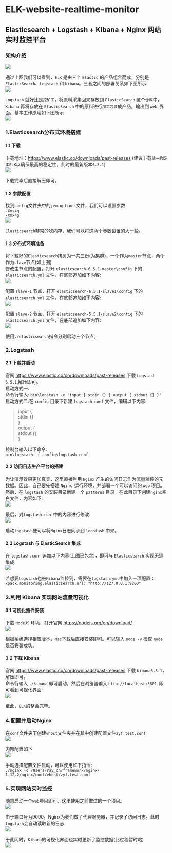 # ELK-website-realtime-monitor  
  
## Elasticsearch + Logstash + Kibana + Nginx 网站实时监控平台 
  
### 架构介绍  
  
![](https://github.com/YufeizhangRay/image/blob/master/elasticsearch/ELKintro.jpeg)  
  
通过上图我们可以看到，`ELK` 是由三个 `Elastic` 的产品组合而成，分别是 `ElasticSearch`、`Logstash` 和 `Kibana`。三者之间的部署关系如下图所示:  
![](https://github.com/YufeizhangRay/image/blob/master/elasticsearch/ELKrelation.jpeg)  
  
`Logstash` 就好比是`挖矿工`，将原料采集回来存放到 `ElasticSearch` 这个`仓库`中，`Kibana` 再将存放在 `ElasticSearch` 中的原料进行`加工包装`成产品，输出到 `web `界面。基本工作原理如下图所示  
![](https://github.com/YufeizhangRay/image/blob/master/elasticsearch/archtect.jpeg)  
  
### 1.Elasticsearch分布式环境搭建  
#### 1.1 下载  
下载地址：https://www.elastic.co/downloads/past-releases (建议下载`统一的版本ELK`以确保最高的稳定性，此时的最新版本`6.5.1`)  
![](https://github.com/YufeizhangRay/image/blob/master/elasticsearch/downloades.jpeg)  
  
下载完毕后直接解压即可。  
  
#### 1.2 参数配置  
找到`config`文件夹中的`jvm.options`文件，我们可以设置参数  
 `-Xms4g`  
 `-Xmx4g`  
 ![](https://github.com/YufeizhangRay/image/blob/master/elasticsearch/JVM.jpeg)  
   
`Elasticsearch`非常的吃内存，我们可以将这两个参数设置的大一些。  
  
#### 1.3 分布式环境准备  
将下载好的`Elasticsearch`拷贝为一共三份(为集群)，一个作为`master`节点，两个作为`slave`节点(如上图)  
修改主节点的配置，打开 `elasticsearch-6.5.1-master\config` 下的 `elasticsearch.yml` 文件，在底部追加如下内容:  
![](https://github.com/YufeizhangRay/image/blob/master/elasticsearch/master.jpeg)  
  
配置 `slave-1` 节点，打开 `elasticsearch-6.5.1-slave1\config` 下的 `elasticsearch.yml` 文件，在底部追加如下内容:  
![](https://github.com/YufeizhangRay/image/blob/master/elasticsearch/slave1.jpeg)  
  
配置 `slave-2` 节点，打开 `elasticsearch-5.5.1-slave2\config` 下的 `elasticsearch.yml` 文件，在底部追加如下内容:  
![](https://github.com/YufeizhangRay/image/blob/master/elasticsearch/slave2.jpeg)  
  
使用`./elasticsearch`指令分别启动三个节点。    
  
### 2.Logstash
#### 2.1 下载并启动  
官网 https://www.elastic.co/cn/downloads/past-releases 下载 `Logstash 6.5.1`,解压即可。  
启动方式一:  
命令行输入: `bin\logstash -e 'input { stdin {} } output { stdout {} }'`  
启动方式二:在 `config` 目录下新建 `logstash.conf` 文件，编辑以下内容:  
>input {  
    stdin {}  
}  
output {  
    stdout {}   
}  
  
控制台输入以下命令:  
`bin\logstash -f config\logstash.conf ` 

#### 2.2 访问日志生产平台的搭建  
为让演示效果更加真实，这里直接利用 `Nginx` 产生的访问日志作为流量监控的元数据。因此，自己要先搭建 `Nginx `运行环境，并部署一个可以访问的 `web` 项目。然后，在 `logstash` 的安装目录新建一个 `patterns` 目录，在此目录下创建` nginx `空白文件，内容如下:  
![](https://github.com/YufeizhangRay/image/blob/master/elasticsearch/Nginx.jpeg)  
  
最后，对` logstash.conf `中的内容进行修改:  
![](https://github.com/YufeizhangRay/image/blob/master/elasticsearch/logstashconf.jpeg)  
  
启动` logstash `便可以将` Nginx `日志同步到 `logstash` 中来。  

#### 2.3 Logstash 与 ElasticSearch 集成  
在 `logstash.conf` 追加以下内容(上图已包含)，即可与 `Elasticsearch` 实现无缝集成:  
![](https://github.com/YufeizhangRay/image/blob/master/elasticsearch/logstache's.jpeg)  
  
若想要`Logstash`也被`Kibana`监控到，需要在`logstash.yml`中加入一项配置：  
`xpack.monitoring.elasticsearch.url: "http://127.0.0.1:9200" ` 
  
### 3.利用 Kibana 实现网站流量可视化   
#### 3.1 可视化插件安装  
下载 `NodeJS` 环境，打开官网 https://nodejs.org/en/download/  
![](https://github.com/YufeizhangRay/image/blob/master/elasticsearch/NodeJS.jpeg)  
  
根据系统选择相应版本，`Mac`下载后直接安装即可。可以输入 `node -v` 检查 `node` 是否安装成功。  
  
#### 3.2 下载 Kibana  
官网 https://www.elastic.co/cn/downloads/past-releases 下载 `Kibana6.5.1`，解压即可。  
命令行输入 `./kibana` 即可启动，然后在浏览器输入 `http://localhost:5601 `即可看到可视化界面:   
![](https://github.com/YufeizhangRay/image/blob/master/elasticsearch/KibanaUI.jpeg)  
  
至此，`ELK`的整合完毕。

### 4.配置并启动Nginx  
在`conf`文件夹下创建`vhost`文件夹并在其中创建配置文件`zyf.test.conf`  
![](https://github.com/YufeizhangRay/image/blob/master/elasticsearch/zyftestconf.jpeg)  
  
内部配置如下  
![](https://github.com/YufeizhangRay/image/blob/master/elasticsearch/Nginxconf.jpeg)  
  
手动选择配置文件启动，可以使用如下指令:  
`./nginx -c /Users/ray_cn/framework/nginx-1.12.2/nginx/conf/vhost/zyf.test.conf`  
  
### 5.实现网站实时监控  
随意启动一个`web`项目即可，这里使用之前做过的一个项目。  
![](https://github.com/YufeizhangRay/image/blob/master/elasticsearch/web.jpeg)  
  
由于端口号为9090，Nginx为我们做了代理服务器，并记录了访问日志。此时`logstash`会自动读取新的日志  
![](https://github.com/YufeizhangRay/image/blob/master/elasticsearch/readlog.jpeg)  
  
于此同时，`Kibana`的可视化界面也实时更新了监控数据(此过程暂时略)  
![](https://github.com/YufeizhangRay/image/blob/master/elasticsearch/Kibana.jpeg)

